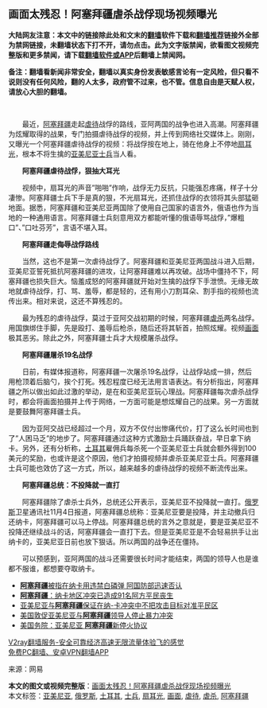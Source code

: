  <h2>画面太残忍！阿塞拜疆虐杀战俘现场视频曝光</h2> <p class="notice"><b>大陆网友注意：本文中的链接除此处和文末的<a href="https://github.com/bannedbook/fanqiang" >翻墙</a>软件下载和<a href="https://github.com/killgcd/justmysocks/blob/master/README.md">翻墙推荐</a>链接外全部为禁网链接，未翻墙状态下打不开，请勿点击。此为文字版禁闻，欲看图文视频完整版和更多禁闻，请下载<a href="https://github.com/bannedbook/fanqiang">翻墙软件或APP</a>后翻墙上禁闻网。</p><p>备注：翻墙看新闻非常安全，翻墙以真实身份发表敏感言论有一定风险，但只看不说则没有任何风险，翻的人太多，政府管不过来，也不管。信息自由是天赋人权，请放心大胆的翻墙。</b></p>  <div class="entry"> <p>&nbsp;</p> <p>　　最近，<a href="https://www.bannedbook.org/bnews/tag/%E9%98%BF%E5%A1%9E%E6%8B%9C%E7%96%86/" class="st_tag internal_tag" rel="tag" title="标签 阿塞拜疆 下的日志">阿塞拜疆</a>走起<a href="https://www.bannedbook.org/bnews/tag/%E8%99%90%E5%BE%85/" class="st_tag internal_tag" rel="tag" title="标签 虐待 下的日志">虐待</a>战俘的路线，亚阿两国的战争也进入高潮。阿塞拜疆为炫耀取得的战果，专门拍摄虐待战俘的视频，并上传到网络社交媒体上。刚刚，又曝光一个阿塞拜疆虐待战俘的视频：将战俘按在地上，骑在他身上不停地<a href="https://www.bannedbook.org/bnews/tag/%E6%89%87%E8%80%B3%E5%85%89/" class="st_tag internal_tag" rel="tag" title="标签 扇耳光 下的日志">扇耳光</a>，根本不将生擒的<a href="https://www.bannedbook.org/bnews/tag/%e4%ba%9a%e7%be%8e%e5%b0%bc%e4%ba%9a/" class="st_tag internal_tag" rel="tag" title="标签 亚美尼亚 下的日志">亚美尼亚</a><a href="https://www.bannedbook.org/bnews/tag/%E5%A3%AB%E5%85%B5/" class="st_tag internal_tag" rel="tag" title="标签 士兵 下的日志">士兵</a>当人看。　</p> <p></p>  <p>　　<strong>阿塞拜疆虐待战俘，狠抽大耳光</strong></p> <p>　　视频中，扇耳光的声音&#8221;啪啪&#8221;作响，战俘无力反抗，只能强忍疼痛，样子十分凄惨。阿塞拜疆士兵下手是真的狠，不光扇耳光，还抓住战俘的衣领将其头部猛砸地面。据悉，阿塞拜疆和亚美尼亚两国除了使用自己国家的语言外，俄语也作为当地的一种通用语言。阿塞拜疆士兵刻意用双方都能听懂的俄语辱骂战俘，&#8221;爆粗口&#8221;、&#8221;口吐芬芳&#8221;，言语不堪入耳。</p> <p>　　<strong>阿塞拜疆走侮辱战俘路线</strong></p>  <p>　　当然，这也不是第一次虐待战俘了。阿塞拜疆和亚美尼亚两国战斗进入后期，亚美尼亚誓死抵抗阿塞拜疆的进攻，让阿塞拜疆难以再攻破。战场中僵持不下，阿塞拜疆也损失巨大。恼羞成怒的阿塞拜疆就开始对生擒的战俘下手泄愤。无缘无故地就虐待战俘，打、骂、羞辱，都是轻的，还有用小刀割耳朵、割手指的视频也流传出来。相对来说，这还不算残忍的。</p> <p>　　最为残忍的虐待战俘，莫过于亚阿交战初期的时候，阿塞拜疆<a href="https://www.bannedbook.org/bnews/tag/%E8%99%90%E6%9D%80/" class="st_tag internal_tag" rel="tag" title="标签 虐杀 下的日志">虐杀</a>两名战俘。用国旗绑住手脚，先是殴打、羞辱后枪杀，随后还将其斩首，拍照炫耀。视频<a href="https://www.bannedbook.org/bnews/tag/%E7%94%BB%E9%9D%A2/" class="st_tag internal_tag" rel="tag" title="标签 画面 下的日志">画面</a>极其恶劣。除此之外，阿塞拜疆士兵才大规模屠杀战俘。</p> <p>　　<strong>阿塞拜疆屠杀19名战俘</strong></p>  <p>　　日前，有媒体报道称，阿塞拜疆一次屠杀19名战俘，让战俘站成一排，然后用枪顶着后脑勺，挨个打死。残忍程度已经无法用言语表达。有分析指出，阿塞拜疆之所以做出如此过激的举动，是在和亚美尼亚玩心理战。阿塞拜疆每次虐杀战俘时，都会将画面拍摄并上传于网络，一方面可能是想炫耀自己的战果。另一方面就是要鼓舞阿塞拜疆士兵。</p> <p>　　因为亚阿交战已经超过一个月，双方不仅付出惨痛代价，打了这么长时间也到了&#8221;人困马乏&#8221;的地步了。阿塞拜疆通过这种方式激励士兵踊跃奋战，早日拿下纳卡。另外，还有分析称，<a href="https://www.bannedbook.org/bnews/tag/%e5%9c%9f%e8%80%b3%e5%85%b6/" class="st_tag internal_tag" rel="tag" title="标签 土耳其 下的日志">土耳其</a>雇佣兵每杀死一个亚美尼亚士兵就会额外得到100美元的奖励，也或许是这个原因，他们才拍摄视频并虐杀亚美尼亚士兵。阿塞拜疆士兵可能也效仿了这一方式，所以，越来越多的虐待战俘的视频不断流传出来。</p> <p>　　<strong>阿塞拜疆总统：不投降就一直打</strong></p>  <p>　　阿塞拜疆除了虐杀士兵外，总统还公开表示，亚美尼亚不投降就一直打。<a href="https://www.bannedbook.org/bnews/tag/%e4%bf%84%e7%bd%97%e6%96%af/" class="st_tag internal_tag" rel="tag" title="标签 俄罗斯 下的日志">俄罗斯</a>卫星通讯社11月4日报道，阿塞拜疆总统称：亚美尼亚要是投降，并主动撤兵归还纳卡，阿塞拜疆可以马上停战。阿塞拜疆总统的言外之意就是，要是亚美尼亚不投降还继续战斗的话，阿塞拜疆会一直打下去。但是亚美尼亚是不会轻易拱手让出纳卡的，亚美尼亚日前也放下狠话。所以两国的战争还在僵持。</p> <p>　　可以预感到，亚阿两国的战斗还需要很长时间才能结束，两国的领导人也是谁都不服谁，都想要夺取纳卡。</p> <ul class='op-related-articles' title='相关阅读'> <li><a href='https://www.bannedbook.org/bnews/baitai/20201102/1424387.html' target='_blank'><b>阿塞拜疆</b>被指在纳卡用违禁白磷弹 阿国防部迅速否认</a></li> <li><a href='https://www.bannedbook.org/bnews/baitai/20201101/1423922.html' target='_blank'><b>阿塞拜疆</b>：纳卡地区冲突已造成91名阿方平民丧生</a></li> <li><a href='https://www.bannedbook.org/bnews/worldnews/20201031/1423183.html' target='_blank'>亚美尼亚与<b>阿塞拜疆</b>保证在纳-卡冲突中不把攻击目标对准平民区</a></li> <li><a href='https://www.bannedbook.org/bnews/worldnews/20201028/1421376.html' target='_blank'>美国敦促亚美尼亚与<b>阿塞拜疆</b>领导人停止暴力冲突</a></li> <li><a href='https://www.bannedbook.org/bnews/bannedvideo/20201027/1420688.html' target='_blank'>美国务院：亚美尼亚 <b>阿塞拜疆</b>新停火协议</a></li> </ul> <p class="texttj"> <a href="https://www.bannedbook.org/forum23/topic22702.html" target="_blank">V2ray翻墙服务-安全可靠经济高速无限流量体验飞的感觉</a><br/> <a href="https://github.com/bannedbook/fanqiang/wiki/%E7%A6%81%E9%97%BB%E7%BD%91%E5%AE%89%E5%8D%93%E7%BF%BB%E5%A2%99%E6%96%B0%E9%97%BBAPP" target="_blank">免费PC翻墙、安卓VPN翻墙APP</a></p><p> 来源：网易 </p><a name='sharetosocial'></a>       <div><b>本文的图文或视频完整版</b>：<a href='https://www.bannedbook.org/bnews/cnnews/20201106/1426546.html'>画面太残忍！阿塞拜疆虐杀战俘现场视频曝光</a></div>  </div><!--END ENTRY--> <div class="postfooter"> <div>本文标签：<a href="https://www.bannedbook.org/bnews/tag/%e4%ba%9a%e7%be%8e%e5%b0%bc%e4%ba%9a/" rel="tag">亚美尼亚</a>, <a href="https://www.bannedbook.org/bnews/tag/%e4%bf%84%e7%bd%97%e6%96%af/" rel="tag">俄罗斯</a>, <a href="https://www.bannedbook.org/bnews/tag/%e5%9c%9f%e8%80%b3%e5%85%b6/" rel="tag">土耳其</a>, <a href="https://www.bannedbook.org/bnews/tag/%E5%A3%AB%E5%85%B5/" rel="tag">士兵</a>, <a href="https://www.bannedbook.org/bnews/tag/%E6%89%87%E8%80%B3%E5%85%89/" rel="tag">扇耳光</a>, <a href="https://www.bannedbook.org/bnews/tag/%E7%94%BB%E9%9D%A2/" rel="tag">画面</a>, <a href="https://www.bannedbook.org/bnews/tag/%E8%99%90%E5%BE%85/" rel="tag">虐待</a>, <a href="https://www.bannedbook.org/bnews/tag/%E8%99%90%E6%9D%80/" rel="tag">虐杀</a>, <a href="https://www.bannedbook.org/bnews/tag/%E9%98%BF%E5%A1%9E%E6%8B%9C%E7%96%86/" rel="tag">阿塞拜疆</a></div>  </div><!--END POSTFOOTER--> 